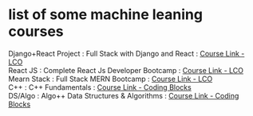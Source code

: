 # list of some machine leaning courses  
Django+React Project   : Full Stack with Django and React : [Course Link - LCO](https://courses.learncodeonline.in/learn/Full-stack-with-Django-and-React)  
React JS  : Complete React Js Developer Bootcamp : [Course Link - LCO](https://courses.learncodeonline.in/learn/Complete-ReactJS-developer-Bootcamp)  
Mearn Stack : Full Stack MERN Bootcamp : [Course Link - LCO](https://courses.learncodeonline.in/learn/Full-Stack-MERN-Bootcamp)  
C++  :  C++ Fundamentals : [Course Link - Coding Blocks](https://online.codingblocks.com/courses/c-plus-plus-basics)  
DS/Algo  : Algo++ Data Structures & Algorithms  :   [Course Link - Coding Blocks](https://online.codingblocks.com/courses/data-structures-and-algorithms-online-course)    
